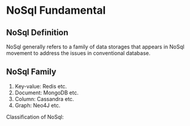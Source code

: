 # NoSql Fundamental
## NoSql Definition
NoSql generally refers to a family of data storages that appears in NoSql movement to address the issues in conventional database. 

## NoSql Family

1. Key-value: Redis etc. 
1. Document: MongoDB etc. 
1. Column: Cassandra etc.
1. Graph: Neo4J etc. 

Classification of NoSql:
